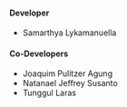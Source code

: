 
#### Developer

- Samarthya Lykamanuella

#### Co-Developers

- Joaquim Pulitzer Agung
- Natanael Jeffrey Susanto
- Tunggul Laras
